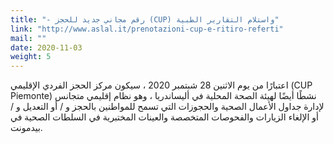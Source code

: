 ```yaml
---
title: "- رقم مجاني جديد للحجز (CUP) واستلام التقارير الطبية"
link: "http://www.aslal.it/prenotazioni-cup-e-ritiro-referti"
mail: ""
date: 2020-11-03
weight: 5
---
```


اعتبارًا من يوم الاثنين 28 شبتمبر 2020 ، سيكون مركز الحجز الفردي الإقليمي (CUP Piemonte) نشطًا أيضًا لهيئة الصحة المحلية في أليساندريا ، وهو نظام إقليمي متجانس لإدارة جداول الأعمال الصحية والحجوزات التي تسمح للمواطنين بالحجز و / أو التعديل و / أو الإلغاء الزيارات والفحوصات المتخصصة والعينات المختبرية في السلطات الصحية في بيدمونت.